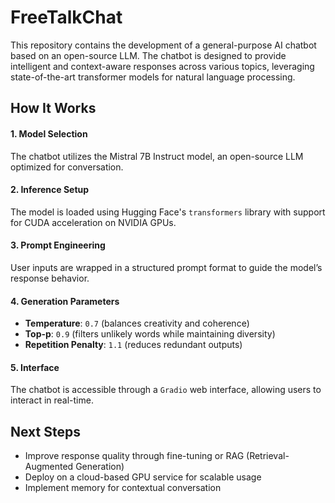 # FreeTalkChat

This repository contains the development of a general-purpose AI chatbot based on an open-source LLM. The chatbot is designed to provide intelligent and context-aware responses across various topics, leveraging state-of-the-art transformer models for natural language processing.

## How It Works

#### 1. **Model Selection**  
The chatbot utilizes the Mistral 7B Instruct model, an open-source LLM optimized for conversation.

#### 2. **Inference Setup**  
The model is loaded using Hugging Face's `transformers` library with support for CUDA acceleration on NVIDIA GPUs.

#### 3. **Prompt Engineering**  
User inputs are wrapped in a structured prompt format to guide the model’s response behavior.

#### 4. **Generation Parameters**  
- **Temperature**: `0.7` (balances creativity and coherence)  
- **Top-p**: `0.9` (filters unlikely words while maintaining diversity)  
- **Repetition Penalty**: `1.1` (reduces redundant outputs)  

#### 5. **Interface**  
The chatbot is accessible through a `Gradio` web interface, allowing users to interact in real-time.

## Next Steps

- Improve response quality through fine-tuning or RAG (Retrieval-Augmented Generation)  
- Deploy on a cloud-based GPU service for scalable usage  
- Implement memory for contextual conversation  

